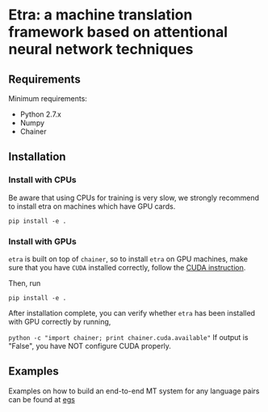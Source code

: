 # Etra: a machine translation framework based on attentional neural network techniques #

## Requirements ##
Minimum requirements:

* Python 2.7.x
* Numpy
* Chainer


## Installation ##
### Install with CPUs ###
Be aware that using CPUs for training is very slow, we strongly recommend to install etra on machines which have GPU cards.
```
pip install -e .
```

### Install with GPUs ###
`etra` is built on top of `chainer`, so to install `etra` on GPU machines, make sure that you have `CUDA` installed correctly, follow
the [CUDA instruction](https://github.com/pfnet/chainer#installation-with-cuda).

Then, run
```
pip install -e .
```

After installation complete, you can verify whether `etra` has been installed with GPU correctly by running,

`python -c "import chainer; print chainer.cuda.available"`
If output is "False", you have NOT configure CUDA properly.

## Examples ##
Examples on how to build an end-to-end MT system for any language pairs can be found at [egs](https://github.com/truongdo/etra/tree/master/egs/nmt)
